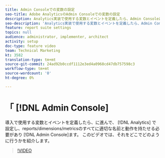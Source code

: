 ```yaml
---
title: Admin Consoleでの変数の設定
seo-title: Adobe AnalyticsのAdmin Consoleでの変数の設定
description: Analytics実装で使用する変数とイベントを定義したら、Admin Consoleに入って設定し、レポート/ディメンション/指標のすべてに適切な名前と動作を持たせる必要があります。 このビデオでは、それをどこでどのように行うかを紹介します。
seo-description: 'Analytics実装で使用する変数とイベントを定義したら、Admin Consoleに入って設定し、レポート/ディメンション/指標のすべてに適切な名前と動作を持たせる必要があります。 このビデオでは、それをどこでどのように行うかを紹介します。 Adobe Analytics '
feature: report suite settings
topics: null
audience: administrator, implementer, architect
activity: setup
doc-type: feature video
team: Technical Marketing
kt: 3582
translation-type: tm+mt
source-git-commit: 24ad92b0ccdf1112e3ed4a0968cd47db757598c3
workflow-type: tm+mt
source-wordcount: '0'
ht-degree: 0%

---
```



# 「 [!DNL Admin Console]

導入で使用する変数とイベントを定義したら、に進んで、 [!DNL Analytics] で設定し、reports/dimensions/metricsのすべてに適切な名前と動作を持たせる必要があり [!DNL Admin Console]ます。 このビデオでは、それをどこでどのように行うかを紹介します。

>[!VIDEO](https://video.tv.adobe.com/v/28755/?quality=12)
